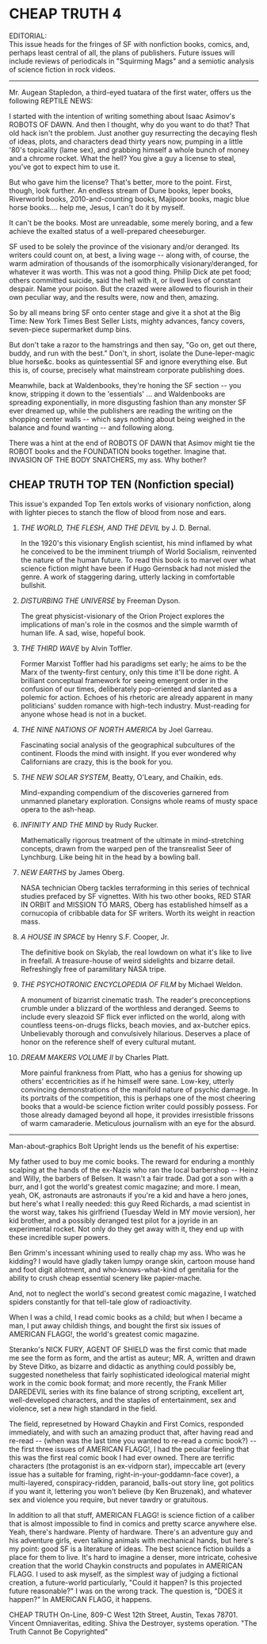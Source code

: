 CHEAP TRUTH 4
=============

EDITORIAL:  
This issue heads for the fringes of SF with nonfiction books, comics, and, perhaps least central of all, the plans of publishers. Future issues will include reviews of periodicals in "Squirming Mags" and a semiotic analysis of science fiction in rock videos.


- - -

Mr. Augean Stapledon, a third-eyed tuatara of the first water, offers us the following REPTILE NEWS:

I started with the intention of writing something about Isaac Asimov's ROBOTS OF DAWN. And then I thought, why do you want to do that? That old hack isn't the problem. Just another guy resurrecting the decaying flesh of ideas, plots, and characters dead thirty years now, pumping in a little '80's topicality (lame sex), and grabbing himself a whole bunch of money and a chrome rocket. What the hell? You give a guy a license to steal, you've got to expect him to use it.

But who gave him the license? That's better, more to the point. First, though, look further. An endless stream of Dune books, leper books, Riverworld books, 2010-and-counting books, Majipoor books, magic blue horse books.... help me, Jesus, I can't do it by myself.

It can't be the books. Most are unreadable, some merely boring, and a few achieve the exalted status of a well-prepared cheeseburger.

SF used to be solely the province of the visionary and/or deranged. Its writers could count on, at best, a living wage -- along with, of course, the warm admiration of thousands of the isomorphically visionary/deranged, for whatever it was worth. This was not a good thing. Philip Dick ate pet food; others committed suicide, said the hell with it, or lived lives of constant despair. Name your poison. But the crazed were allowed to flourish in their own peculiar way, and the results were, now and then, amazing.

So by all means bring SF onto center stage and give it a shot at the Big Time: New York Times Best Seller Lists, mighty advances, fancy covers, seven-piece supermarket dump bins.

But don't take a razor to the hamstrings and then say, "Go on, get out there, buddy, and run with the best." Don't, in short, isolate the Dune-leper-magic blue horse&c. books as quintessential SF and ignore everything else. But this is, of course, precisely what mainstream corporate publishing does.

Meanwhile, back at Waldenbooks, they're honing the SF section -- you know, stripping it down to the 'essentials' ... and Waldenbooks are spreading exponentially, in more disgusting fashion than any monster SF ever dreamed up, while the publishers are reading the writing on the shopping center walls -- which says nothing about being weighed in the balance and found wanting -- and following along.

There was a hint at the end of ROBOTS OF DAWN that Asimov might tie the ROBOT books and the FOUNDATION books together. Imagine that. INVASION OF THE BODY SNATCHERS, my ass. Why bother?


CHEAP TRUTH TOP TEN (Nonfiction special)
----------------------------------------

This issue's expanded Top Ten extols works of visionary nonfiction, along with lighter pieces to stanch the flow of blood from nose and ears.

1. _THE WORLD, THE FLESH, AND THE DEVIL_ by J. D. Bernal.

    In the 1920's this visionary English scientist, his mind inflamed by what he conceived to be the imminent triumph of World Socialism, reinvented the nature of the human future. To read this book is to marvel over what science fiction might have been if Hugo Gernsback had not misled the genre. A work of staggering daring, utterly lacking in comfortable bullshit.

2. _DISTURBING THE UNIVERSE_ by Freeman Dyson.

    The great physicist-visionary of the Orion Project explores the implications of man's role in the cosmos and the simple warmth of human life. A sad, wise, hopeful book.

3. _THE THIRD WAVE_ by Alvin Toffler.

    Former Marxist Toffler had his paradigms set early; he aims to be the Marx of the twenty-first century, only this time it'll be done right. A brilliant conceptual framework for seeing emergent order in the confusion of our times, deliberately pop-oriented and slanted as a polemic for action. Echoes of his rhetoric are already apparent in many politicians' sudden romance with high-tech industry. Must-reading for anyone whose head is not in a bucket.

4. _THE NINE NATIONS OF NORTH AMERICA_ by Joel Garreau.

    Fascinating social analysis of the geographical subcultures of the continent. Floods the mind with insight. If you ever wondered why Californians are crazy, this is the book for you.

5. _THE NEW SOLAR SYSTEM_, Beatty, O'Leary, and Chaikin, eds.

    Mind-expanding compendium of the discoveries garnered from unmanned planetary exploration. Consigns whole reams of musty space opera to the ash-heap.

6. _INFINITY AND THE MIND_ by Rudy Rucker.

    Mathematically rigorous treatment of the ultimate in mind-stretching concepts, drawn from the warped pen of the transrealist Seer of Lynchburg. Like being hit in the head by a bowling ball.

7. _NEW EARTHS_ by James Oberg.

    NASA technician Oberg tackles terraforming in this series of technical studies prefaced by SF vignettes. With his two other books, RED STAR IN ORBIT and MISSION TO MARS, Oberg has established himself as a cornucopia of cribbable data for SF writers. Worth its weight in reaction mass.

8. _A HOUSE IN SPACE_ by Henry S.F. Cooper, Jr.

    The definitive book on Skylab, the real lowdown on what it's like to live in freefall. A treasure-house of weird sidelights and bizarre detail. Refreshingly free of paramilitary NASA tripe.

9. _THE PSYCHOTRONIC ENCYCLOPEDIA OF FILM_ by Michael Weldon.

    A monument of bizarrist cinematic trash. The reader's preconceptions crumble under a blizzard of the worthless and deranged. Seems to include every sleazoid SF flick ever inflicted on the world, along with countless teens-on-drugs flicks, beach movies, and ax-butcher epics. Unbelievably thorough and convulsively hilarious. Deserves a place of honor on the reference shelf of every cultural mutant.

10. _DREAM MAKERS VOLUME II_ by Charles Platt.

    More painful frankness from Platt, who has a genius for showing up others' eccentricities as if he himself were sane. Low-key, utterly convincing demonstrations of the manifold nature of psychic damage. In its portraits of the competition, this is perhaps one of the most cheering books that a would-be science fiction writer could possibly possess. For those already damaged beyond all hope, it provides irresistible frissons of warm camaraderie.  Meticulous journalism with an eye for the absurd.


- - -

Man-about-graphics Bolt Upright lends us the benefit of his expertise:

My father used to buy me comic books. The reward for enduring a monthly scalping at the hands of the ex-Nazis who ran the local barbershop -- Heinz and Willy, the barbers of Belsen. It wasn't a fair trade. Dad got a son with a burr, and I got the world's greatest comic magazine; and more. I mean, yeah, OK, astronauts are astronauts if you're a kid and have a hero jones, but here's what I really needed: this guy Reed Richards, a mad scientist in the worst way, takes his girlfriend (Tuesday Weld in MY movie version), her kid brother, and a possibly deranged test pilot for a joyride in an experimental rocket. Not only do they get away with it, they end up with these incredible super powers.

Ben Grimm's incessant whining used to really chap my ass. Who was he kidding? I would have gladly taken lumpy orange skin, cartoon mouse hand and foot digit allotment, and who-knows-what-kind of genitalia for the ability to crush cheap essential scenery like papier-mache.

And, not to neglect the world's second greatest comic magazine, I watched spiders constantly for that tell-tale glow of radioactivity.

When I was a child, I read comic books as a child; but when I became a man, I put away childish things, and bought the first six issues of AMERICAN FLAGG!, the world's greatest comic magazine.

Steranko's NICK FURY, AGENT OF SHIELD was the first comic that made me see the form as form, and the artist as auteur; MR. A, written and drawn by Steve Ditko, as bizarre and didactic as anything could possibly be, suggested nonetheless that fairly sophisticated ideological material might work in the comic book format; and more recently, the Frank Miller DAREDEVIL series with its fine balance of strong scripting, excellent art, well-developed characters, and the staples of entertainment, sex and violence, set a new high standard in the field.

The field, represetned by Howard Chaykin and First Comics, responded immediately, and with such an amazing product that, after having read and re-read -- (when was the last time you wanted to re-read a comic book?) -- the first three issues of AMERICAN FLAGG!, I had the peculiar feeling that this was the first real comic book I had ever owned. There are terrific characters (the protagonist is an ex-vidporn star), impeccable art (every issue has a suitable for framing, right-in-your-goddamn-face cover), a multi-layered, conspiracy-ridden, paranoid, balls-out story line, got politics if you want it, lettering you won't believe (by Ken Bruzenak), and whatever sex and violence you require, but never tawdry or gratuitous.

In addition to all that stuff, AMERICAN FLAGG! is science fiction of a caliber that is almost impossible to find in comics and pretty scarce anywhere else. Yeah, there's hardware. Plenty of hardware. There's an adventure guy and his adventure girls, even talking animals with mechanical hands, but here's my point: good SF is a literature of ideas. The best science fiction builds a place for them to live. It's hard to imagine a denser, more intricate, cohesive creation that the world Chaykin constructs and populates in AMERICAN FLAGG. I used to ask myself, as the simplest way of judging a fictional creation, a future-world particularly, "Could it happen? Is this projected future reasonable?" I was on the wrong track. The question is, "DOES it happen?" In AMERICAN FLAGG, it happens.


<footer>
CHEAP TRUTH On-Line, 809-C West 12th Street, Austin, Texas 78701. Vincent Omniaveritas, editing. Shiva the Destroyer, systems operation. "The Truth Cannot Be Copyrighted"
</footer>
